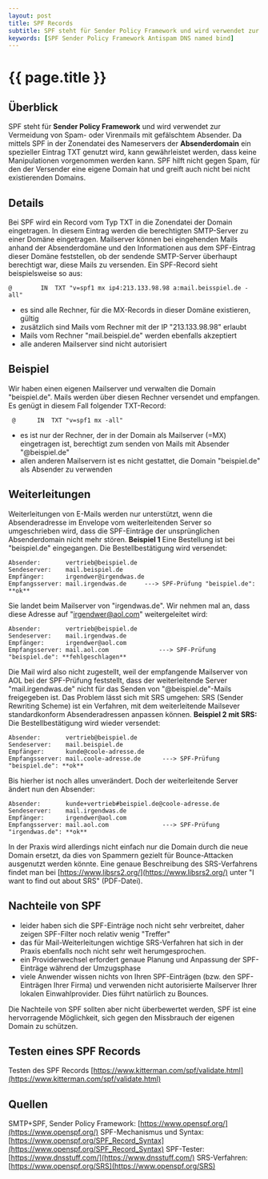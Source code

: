 ```yaml
---
layout: post
title: SPF Records
subtitle: SPF steht für Sender Policy Framework und wird verwendet zur Vermeidung von Spam- oder Virenmails mit gefälschtem Absender.
keywords: [SPF Sender Policy Framework Antispam DNS named bind]
---
```

# {{ page.title }}

## Überblick

SPF steht für **Sender Policy Framework** und wird verwendet zur Vermeidung von Spam- oder Virenmails mit gefälschtem Absender. Da mittels SPF in der Zonendatei des Nameservers der **Absenderdomain** ein spezieller Eintrag TXT genutzt wird, kann gewährleistet werden, dass keine Manipulationen vorgenommen werden kann. SPF hilft nicht gegen Spam, für den der Versender eine eigene Domain hat und greift auch nicht bei nicht existierenden Domains.

## Details

Bei SPF wird ein Record vom Typ TXT in die Zonendatei der Domain eingetragen. In diesem Eintrag werden die berechtigten SMTP-Server zu einer Domäne eingetragen. Mailserver können bei eingehenden Mails anhand der Absenderdomäne und den Informationen aus dem SPF-Eintrag dieser Domäne feststellen, ob der sendende SMTP-Server überhaupt berechtigt war, diese Mails zu versenden. Ein SPF-Record sieht beispielsweise so aus:

```@		IN	TXT	"v=spf1 mx ip4:213.133.98.98 a:mail.beisspiel.de -all"```

*   es sind alle Rechner, für die MX-Records in dieser Domäne existieren, gültig
*   zusätzlich sind Mails vom Rechner mit der IP "213.133.98.98" erlaubt
*   Mails vom Rechner "mail.beispiel.de" werden ebenfalls akzeptiert
*   alle anderen Mailserver sind nicht autorisiert

## Beispiel

Wir haben einen eigenen Mailserver und verwalten die Domain "beispiel.de". Mails werden über diesen Rechner versendet und empfangen. Es genügt in diesem Fall folgender TXT-Record:

```  @		IN	TXT	"v=spf1 mx -all" ```

*   es ist nur der Rechner, der in der Domain als Mailserver (=MX) eingetragen ist, berechtigt zum senden von Mails mit Absender "@beispiel.de"
*   allen anderen Mailservern ist es nicht gestattet, die Domain "beispiel.de" als Absender zu verwenden

## Weiterleitungen

Weiterleitungen von E-Mails werden nur unterstützt, wenn die Absenderadresse im Envelope vom weiterleitenden Server so umgeschrieben wird, dass die SPF-Einträge der unsprünglichen Absenderdomain nicht mehr stören. **Beispiel 1** Eine Bestellung ist bei "beispiel.de" eingegangen. Die Bestellbestätigung wird versendet:

```
Absender:       vertrieb@beispiel.de
Sendeserver:    mail.beispiel.de
Empfänger:      irgendwer@irgendwas.de
Empfangsserver: mail.irgendwas.de     ---> SPF-Prüfung "beispiel.de": **ok**
```

Sie landet beim Mailserver von "irgendwas.de". Wir nehmen mal an, dass diese Adresse auf "irgendwer@aol.com" weitergeleitet wird:

```
Absender:       vertrieb@beispiel.de
Sendeserver:    mail.irgendwas.de
Empfänger:      irgendwer@aol.com
Empfangsserver: mail.aol.com              ---> SPF-Prüfung "beispiel.de": **fehlgeschlagen**
```

Die Mail wird also nicht zugestellt, weil der empfangende Mailserver von AOL bei der SPF-Prüfung feststellt, dass der weiterleitende Server "mail.irgendwas.de" nicht für das Senden von "@beispiel.de"-Mails freigegeben ist. Das Problem lässt sich mit SRS umgehen: SRS (Sender Rewriting Scheme) ist ein Verfahren, mit dem weiterleitende Mailsever standardkonform Absenderadressen anpassen können. **Beispiel 2 mit SRS:** Die Bestellbestätigung wird wieder versendet:

```
Absender:       vertrieb@beispiel.de
Sendeserver:    mail.beispiel.de
Empfänger:      kunde@coole-adresse.de
Empfangsserver: mail.coole-adresse.de      ---> SPF-Prüfung "beispiel.de": **ok**
```

Bis hierher ist noch alles unverändert. Doch der weiterleitende Server ändert nun den Absender:

```
Absender:       kunde+vertrieb#beispiel.de@coole-adresse.de
Sendeserver:    mail.irgendwas.de
Empfänger:      irgendwer@aol.com
Empfangsserver: mail.aol.com               ---> SPF-Prüfung "irgendwas.de": **ok**
```

In der Praxis wird allerdings nicht einfach nur die Domain durch die neue Domain ersetzt, da dies von Spammern gezielt für Bounce-Attacken ausgenutzt werden könnte. Eine genaue Beschreibung des SRS-Verfahrens findet man bei [https://www.libsrs2.org/](https://www.libsrs2.org/) unter "I want to find out about SRS" (PDF-Datei).

## Nachteile von SPF

*   leider haben sich die SPF-Einträge noch nicht sehr verbreitet, daher zeigen SPF-Filter noch relativ wenig "Treffer"
*   das für Mail-Weiterleitungen wichtige SRS-Verfahren hat sich in der Praxis ebenfalls noch nicht sehr weit herumgesprochen.
*   ein Providerwechsel erfordert genaue Planung und Anpassung der SPF-Einträge während der Umzugsphase
*   viele Anwender wissen nichts von Ihren SPF-Einträgen (bzw. den SPF-Einträgen Ihrer Firma) und verwenden nicht autorisierte Mailserver Ihrer lokalen Einwahlprovider. Dies führt natürlich zu Bounces.

Die Nachteile von SPF sollten aber nicht überbewertet werden, SPF ist eine hervorragende Möglichkeit, sich gegen den Missbrauch der eigenen Domain zu schützen.

## Testen eines SPF Records

Testen des SPF Records [https://www.kitterman.com/spf/validate.html](https://www.kitterman.com/spf/validate.html)

## Quellen

SMTP+SPF, Sender Policy Framework: [https://www.openspf.org/](https://www.openspf.org/)
SPF-Mechanismus und Syntax: [https://www.openspf.org/SPF_Record_Syntax](https://www.openspf.org/SPF_Record_Syntax)
SPF-Tester: [https://www.dnsstuff.com/](https://www.dnsstuff.com/)
SRS-Verfahren: [https://www.openspf.org/SRS](https://www.openspf.org/SRS)
